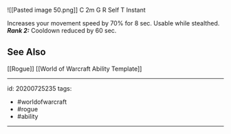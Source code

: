 ![[Pasted image 50.png]]
C 2m
G 
R Self
T Instant

Increases your movement speed by 70% for 8 sec. Usable while stealthed.
**_Rank 2:_** Cooldown reduced by 60 sec.

## See Also
[[Rogue]]
[[World of Warcraft Ability Template]]

---

id: 20200725235
tags:
 - #worldofwarcraft
 - #rogue
 - #ability

---